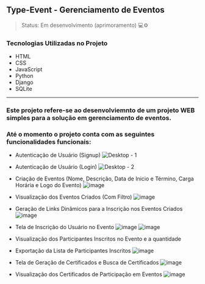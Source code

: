 ## Type-Event - Gerenciamento de Eventos
>Status: Em desenvolvimento (aprimoramento) 💻⚙️

### Tecnologias Utilizadas no Projeto
* HTML
* CSS
* JavaScript
* Python
* Django
* SQLite
<hr>

### Este projeto refere-se ao desenvolviemnto de um projeto WEB simples para a solução em gerenciamento de eventos.

### Até o momento o projeto conta com as seguintes funcionalidades funcionais:

* Autenticação de Usuário (Signup)
![Desktop - 1](https://user-images.githubusercontent.com/83191322/232349967-ad3b2162-7703-4be1-84d7-a1ac497bc5ed.png)



* Autenticação de Usuário (Login)
![Desktop - 2](https://user-images.githubusercontent.com/83191322/232350054-a6194961-8602-4dd3-81b2-9177be133681.png)



* Criação de Eventos (Nome, Descrição, Data de Inicio e Término, Carga Horária e Logo do Evento)
![image](https://user-images.githubusercontent.com/83191322/232350679-8d635076-1023-4558-aa82-11b354833bf5.png)



* Visualização dos Eventos Criados (Com Filtro)
![image](https://user-images.githubusercontent.com/83191322/232350739-c72149ba-9d9c-4955-81e2-804849b9d14f.png)



* Geração de Links Dinâmicos para a Inscrição nos Eventos Criados
![image](https://user-images.githubusercontent.com/83191322/232350996-d2c9796d-2da6-4d7d-a2de-7f5e2c680d94.png)



* Tela de Inscrição do Usuário no Evento
![image](https://user-images.githubusercontent.com/83191322/232351066-91703005-c144-4b7a-99b4-ab73bdb9deda.png)
![image](https://user-images.githubusercontent.com/83191322/232351092-63557ff7-9897-4e33-a880-6574e9eaaac2.png)



* Visualização dos Participantes Inscritos no Evento e a quantidade
* Exportação da Lista de Participantes Inscritos
![image](https://user-images.githubusercontent.com/83191322/232351442-5e88c166-c258-4ca5-911d-06eabecbe52a.png)



* Tela de Geração de Certificados e Busca de Certificados
![image](https://user-images.githubusercontent.com/83191322/232351504-a394dde0-3ff0-486e-966a-078daa35fccc.png)



* Visualização dos Certificados de Participação em Eventos
![image](https://user-images.githubusercontent.com/83191322/232351531-d6a72f63-b4e9-4523-8e3b-f9c89087560d.png)



